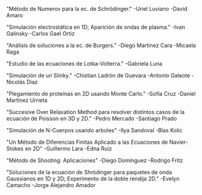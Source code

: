 "Método de Numerov para la ec. de Schrödinger."
-Uriel Luviano
-David Amaro

"Simulación electrostática en 1D; Aparición de ondas de plasma."
-Ivan Galinsky
-Carlos Gael Ortiz 

"Análisis de soluciones a la ec. de Burgers."
-Diego Martinez Cara 
-Micaela Raga

"Estudio de las ecuaciones de Lotka-Volterra."
-Gabriela Luna

"Simulación de un Slinky."
-Chistian Ladrón de Guevara
-Antonio Galeote 
-Nicolás Diaz

"Plegamiento de proteínas en 2D usando Monte Carlo."
-Sofía Cruz
-Daniel Martínez Urrieta

"Succesive Over Relaxation Method para resolver distintos casos de la ecuación de Poisson en 3D y 2D."
-Pedro Mercado
-Santiago Prado

"Simulación de N-Cuerpos usando arboles"
-Ilya Sandoval
-Blas Kolic

"Un Método de Diferencias Finitas Aplicado a las Ecuaciones de Navier-Stokes en 2D"
-Guillermo Lara
-Edna Ruiz

"Método de Shooting: Aplicaciones"
-Diego Domínguez
-Rodrigo Fritz

"Soluciones de la ecuación de Shrödinger para paquetes de onda Gaussianos en 1D y 2D; Experimento de la doble rendija 2D."
-Evelyn Camacho
-Jorge Alejandro Amador
